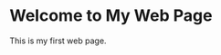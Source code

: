 <html>
  <head>
    <title>My Web Page</title>
  </head>
  <body>
    <h1>Welcome to My Web Page</h1>
    <p>This is my first web page.</p>
  </body>
</html>
